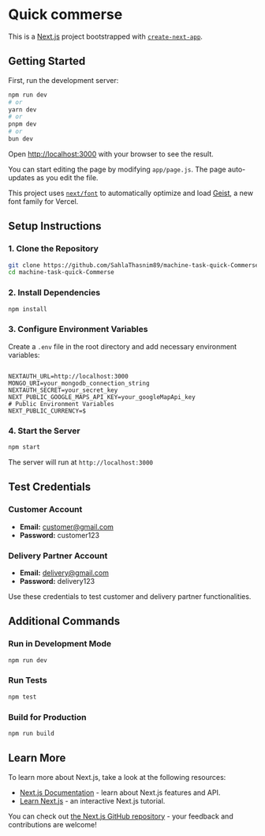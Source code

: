 # Quick commerse

This is a [Next.js](https://nextjs.org) project bootstrapped with [`create-next-app`](https://github.com/vercel/next.js/tree/canary/packages/create-next-app).

## Getting Started

First, run the development server:

```bash
npm run dev
# or
yarn dev
# or
pnpm dev
# or
bun dev
```

Open [http://localhost:3000](http://localhost:3000) with your browser to see the result.

You can start editing the page by modifying `app/page.js`. The page auto-updates as you edit the file.

This project uses [`next/font`](https://nextjs.org/docs/app/building-your-application/optimizing/fonts) to automatically optimize and load [Geist](https://vercel.com/font), a new font family for Vercel.


## Setup Instructions

### 1. Clone the Repository
```sh
git clone https://github.com/SahlaThasnim89/machine-task-quick-Commerse.git
cd machine-task-quick-Commerse
```

### 2. Install Dependencies
```sh
npm install
```

### 3. Configure Environment Variables
Create a `.env` file in the root directory and add necessary environment variables:
```env

NEXTAUTH_URL=http://localhost:3000
MONGO_URI=your_mongodb_connection_string
NEXTAUTH_SECRET=your_secret_key
NEXT_PUBLIC_GOOGLE_MAPS_API_KEY=your_googleMapApi_key
# Public Environment Variables
NEXT_PUBLIC_CURRENCY=$
```

### 4. Start the Server
```sh
npm start
```
The server will run at `http://localhost:3000`

## Test Credentials

### Customer Account
- **Email:** customer@gmail.com
- **Password:** customer123

### Delivery Partner Account
- **Email:** delivery@gmail.com
- **Password:** delivery123

Use these credentials to test customer and delivery partner functionalities.

## Additional Commands

### Run in Development Mode
```sh
npm run dev
```

### Run Tests
```sh
npm test
```

### Build for Production
```sh
npm run build
```


## Learn More

To learn more about Next.js, take a look at the following resources:

- [Next.js Documentation](https://nextjs.org/docs) - learn about Next.js features and API.
- [Learn Next.js](https://nextjs.org/learn) - an interactive Next.js tutorial.

You can check out [the Next.js GitHub repository](https://github.com/vercel/next.js) - your feedback and contributions are welcome!